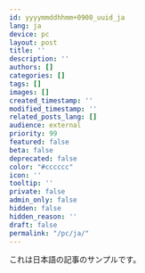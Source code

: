 ```yaml
---
id: yyyymmddhhmm+0900_uuid_ja
lang: ja
device: pc
layout: post
title: ''
description: ''
authors: []
categories: []
tags: []
images: []
created_timestamp: ''
modified_timestamp: ''
related_posts_lang: []
audience: external
priority: 99
featured: false
beta: false
deprecated: false
color: "#cccccc"
icon: ''
tooltip: ''
private: false
admin_only: false
hidden: false
hidden_reason: ''
draft: false
permalink: "/pc/ja/"
---
```


これは日本語の記事のサンプルです。

